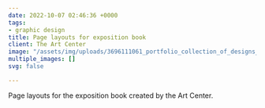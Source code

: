 ```yaml
---
date: 2022-10-07 02:46:36 +0000
tags:
- graphic design
title: Page layouts for exposition book
client: The Art Center
image: "/assets/img/uploads/3696111061_portfolio_collection_of_designs_by_a_world_famous_graphic_designer.png"
multiple_images: []
svg: false

---
```

Page layouts for the exposition book created by the Art Center.